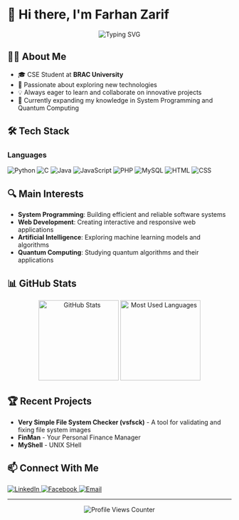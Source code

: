# 👋 Hi there, I'm Farhan Zarif

<div align="center">
  <img src="https://readme-typing-svg.herokuapp.com?font=Fira+Code&weight=500&size=24&duration=4000&pause=1000&color=38BDAE&center=true&vCenter=true&random=false&width=500&height=70&lines=Computer+Science+Student;System+Programming+Enthusiast;Web+Developer;AI+Explorer;Quantum+Computing+Enthusiast" alt="Typing SVG" />
</div>

## 🧑‍💻 About Me
- 🎓 CSE Student at **BRAC University**
- 🚀 Passionate about exploring new technologies
- 💡 Always eager to learn and collaborate on innovative projects
- 🌱 Currently expanding my knowledge in System Programming and Quantum Computing

## 🛠️ Tech Stack

### Languages
<p align="left">
  <img src="https://img.shields.io/badge/Python-3776AB?style=for-the-badge&logo=python&logoColor=white" alt="Python" />
  <img src="https://img.shields.io/badge/C-00599C?style=for-the-badge&logo=c&logoColor=white" alt="C" />
  <img src="https://img.shields.io/badge/Java-ED8B00?style=for-the-badge&logo=java&logoColor=white" alt="Java" />
  <img src="https://img.shields.io/badge/JavaScript-F7DF1E?style=for-the-badge&logo=javascript&logoColor=black" alt="JavaScript" />
  <img src="https://img.shields.io/badge/PHP-777BB4?style=for-the-badge&logo=php&logoColor=white" alt="PHP" />
  <img src="https://img.shields.io/badge/MySQL-4479A1?style=for-the-badge&logo=mysql&logoColor=white" alt="MySQL" />
  <img src="https://img.shields.io/badge/HTML5-E34F26?style=for-the-badge&logo=html5&logoColor=white" alt="HTML" />
  <img src="https://img.shields.io/badge/CSS3-1572B6?style=for-the-badge&logo=css3&logoColor=white" alt="CSS" />
</p>

## 🔍 Main Interests
- **System Programming**: Building efficient and reliable software systems
- **Web Development**: Creating interactive and responsive web applications
- **Artificial Intelligence**: Exploring machine learning models and algorithms 
- **Quantum Computing**: Studying quantum algorithms and their applications

## 📊 GitHub Stats

<div align="center">
  <img src="https://github-readme-stats.vercel.app/api?username=farhanzarif&show_icons=true&theme=tokyonight" alt="GitHub Stats" height="180em" />
  <img src="https://github-readme-stats.vercel.app/api/top-langs/?username=farhanzarif&layout=compact&theme=tokyonight" alt="Most Used Languages" height="180em" />
</div>

## 🏆 Recent Projects
- **Very Simple File System Checker (vsfsck)** - A tool for validating and fixing file system images
- **FinMan** - Your Personal Finance Manager
- **MyShell** - UNIX SHell

## 📫 Connect With Me
<p align="left">
  <a href="www.linkedin.com/in/zarif2042" target="https://www.linkedin.com/in/zarif2042/">
    <img src="https://img.shields.io/badge/LinkedIn-0077B5?style=for-the-badge&logo=linkedin&logoColor=white" alt="LinkedIn" />
  </a>
  <a href="https://facebook.com/farhanzarif" target="https://www.facebook.com/Farhanzarif">
    <img src="https://img.shields.io/badge/Facebook-1877F2?style=for-the-badge&logo=facebook&logoColor=white" alt="Facebook" />
  </a>
  <a href="mailto:farhan.zarif1@g.bracu.ac.bd">
    <img src="https://img.shields.io/badge/Email-D14836?style=for-the-badge&logo=gmail&logoColor=white" alt="Email" />
  </a>
</p>

---

<div align="center">
  <img src="https://komarev.com/ghpvc/?username=farhanzarif&label=Profile+Views" alt="Profile Views Counter" />
</div>
